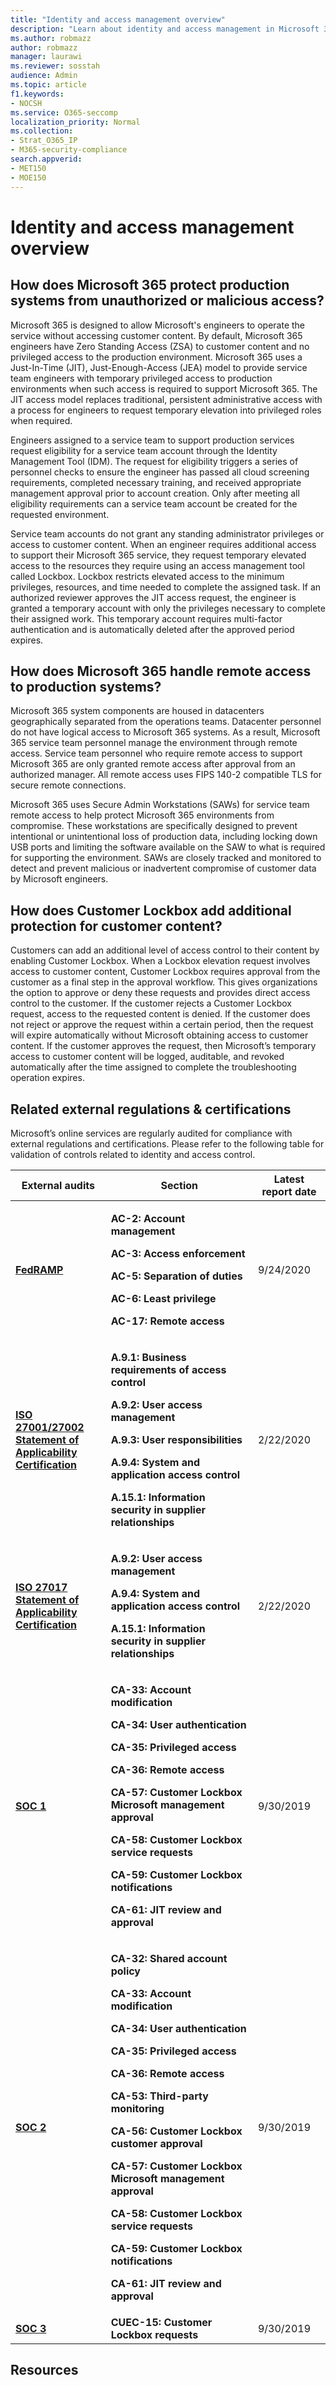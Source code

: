```yaml
---
title: "Identity and access management overview"
description: "Learn about identity and access management in Microsoft 365"
ms.author: robmazz
author: robmazz
manager: laurawi
ms.reviewer: sosstah
audience: Admin
ms.topic: article
f1.keywords:
- NOCSH
ms.service: O365-seccomp
localization_priority: Normal
ms.collection:
- Strat_O365_IP
- M365-security-compliance
search.appverid:
- MET150
- MOE150
---
```


# Identity and access management overview

## How does Microsoft 365 protect production systems from unauthorized or malicious access?

Microsoft 365 is designed to allow Microsoft's engineers to operate the service without accessing customer content. By default, Microsoft 365 engineers have Zero Standing Access (ZSA) to customer content and no privileged access to the production environment. Microsoft 365 uses a Just-In-Time (JIT), Just-Enough-Access (JEA) model to provide service team engineers with temporary privileged access to production environments when such access is required to support Microsoft 365. The JIT access model replaces traditional, persistent administrative access with a process for engineers to request temporary elevation into privileged roles when required.

Engineers assigned to a service team to support production services request eligibility for a service team account through the Identity Management Tool (IDM). The request for eligibility triggers a series of personnel checks to ensure the engineer has passed all cloud screening requirements, completed necessary training, and received appropriate management approval prior to account creation. Only after meeting all eligibility requirements can a service team account be created for the requested environment.

Service team accounts do not grant any standing administrator privileges or access to customer content. When an engineer requires additional access to support their Microsoft 365 service, they request temporary elevated access to the resources they require using an access management tool called Lockbox. Lockbox restricts elevated access to the minimum privileges, resources, and time needed to complete the assigned task. If an authorized reviewer approves the JIT access request, the engineer is granted a temporary account with only the privileges necessary to complete their assigned work. This temporary account requires multi-factor authentication and is automatically deleted after the approved period expires.

## How does Microsoft 365 handle remote access to production systems?

Microsoft 365 system components are housed in datacenters geographically separated from the operations teams. Datacenter personnel do not have logical access to Microsoft 365 systems. As a result, Microsoft 365 service team personnel manage the environment through remote access. Service team personnel who require remote access to support Microsoft 365 are only granted remote access after approval from an authorized manager. All remote access uses FIPS 140-2 compatible TLS for secure remote connections.

Microsoft 365 uses Secure Admin Workstations (SAWs) for service team remote access to help protect Microsoft 365 environments from compromise. These workstations are specifically designed to prevent intentional or unintentional loss of production data, including locking down USB ports and limiting the software available on the SAW to what is required for supporting the environment. SAWs are closely tracked and monitored to detect and prevent malicious or inadvertent compromise of customer data by Microsoft engineers.

## How does Customer Lockbox add additional protection for customer content?

Customers can add an additional level of access control to their content by enabling Customer Lockbox. When a Lockbox elevation request involves access to customer content, Customer Lockbox requires approval from the customer as a final step in the approval workflow. This gives organizations the option to approve or deny these requests and provides direct access control to the customer. If the customer rejects a Customer Lockbox request, access to the requested content is denied. If the customer does not reject or approve the request within a certain period, then the request will expire automatically without Microsoft obtaining access to customer content. If the customer approves the request, then Microsoft’s temporary access to customer content will be logged, auditable, and revoked automatically after the time assigned to complete the troubleshooting operation expires.

## Related external regulations & certifications

Microsoft’s online services are regularly audited for compliance with external regulations and certifications. Please refer to the following table for validation of controls related to identity and access control.

<table>
<thead>
<tr class="header">
<th><strong>External audits</strong></th>
<th><strong>Section</strong></th>
<th><strong>Latest report date</strong></th>
</tr>
</thead>
<tbody>
<tr class="odd">
<td><a href="https://sip.compliance.microsoft.com/compliancemanager"><strong>FedRAMP</strong></a></td>
<td><p><strong>AC-2: Account management</strong></p>
<p><strong>AC-3: Access enforcement</strong></p>
<p><strong>AC-5: Separation of duties</strong></p>
<p><strong>AC-6: Least privilege</strong></p>
<p><strong>AC-17: Remote access</strong></p></td>
<td>9/24/2020</td>
</tr>
<tr class="even">
<td><strong><a href="https://servicetrust.microsoft.com/ViewPage/MSComplianceGuideV3?command=Download&amp;downloadType=Document&amp;downloadId=d7864d4f-e053-4cc4-a964-fa526d07c3be&amp;tab=7027ead0-3d6b-11e9-b9e1-290b1eb4cdeb&amp;docTab=7027ead0-3d6b-11e9-b9e1-290b1eb4cdeb_ISO_Reports">ISO 27001/27002</a><br />
<a href="https://servicetrust.microsoft.com/ViewPage/MSComplianceGuide?command=Download&amp;downloadType=Document&amp;downloadId=8ee1e46b-2ada-4e7b-bb7d-4c55a8cb6fcd&amp;docTab=4ce99610-c9c0-11e7-8c2c-f908a777fa4d_ISO_Reports">Statement of Applicability</a><br />
<a href="https://servicetrust.microsoft.com/ViewPage/MSComplianceGuideV3?command=Download&amp;downloadType=Document&amp;downloadId=1e84a14a-2468-45ac-9412-5e53250d57ec&amp;tab=7027ead0-3d6b-11e9-b9e1-290b1eb4cdeb&amp;docTab=7027ead0-3d6b-11e9-b9e1-290b1eb4cdeb_ISO_Reports">Certification</a></strong></td>
<td><p><strong>A.9.1: Business requirements of access control</strong></p>
<p><strong>A.9.2: User access management</strong></p>
<p><strong>A.9.3: User responsibilities</strong></p>
<p><strong>A.9.4: System and application access control</strong></p>
<p><strong>A.15.1: Information security in supplier relationships</strong></p></td>
<td>2/22/2020</td>
</tr>
<tr class="odd">
<td><strong><a href="https://servicetrust.microsoft.com/ViewPage/MSComplianceGuideV3?command=Download&amp;downloadType=Document&amp;downloadId=d7864d4f-e053-4cc4-a964-fa526d07c3be&amp;tab=7027ead0-3d6b-11e9-b9e1-290b1eb4cdeb&amp;docTab=7027ead0-3d6b-11e9-b9e1-290b1eb4cdeb_ISO_Reports">ISO 27017</a><br />
<a href="https://servicetrust.microsoft.com/ViewPage/MSComplianceGuide?command=Download&amp;downloadType=Document&amp;downloadId=8ee1e46b-2ada-4e7b-bb7d-4c55a8cb6fcd&amp;docTab=4ce99610-c9c0-11e7-8c2c-f908a777fa4d_ISO_Reports">Statement of Applicability</a><br />
<a href="https://servicetrust.microsoft.com/ViewPage/MSComplianceGuideV3?command=Download&amp;downloadType=Document&amp;downloadId=70de0999-5451-43a3-9ef4-761e8fbfb1a3&amp;tab=7027ead0-3d6b-11e9-b9e1-290b1eb4cdeb&amp;docTab=7027ead0-3d6b-11e9-b9e1-290b1eb4cdeb_ISO_Reports">Certification</a></strong></td>
<td><p><strong>A.9.2: User access management</strong></p>
<p><strong>A.9.4: System and application access control</strong></p>
<p><strong>A.15.1: Information security in supplier relationships</strong></p></td>
<td>2/22/2020</td>
</tr>
<tr class="even">
<td><a href="https://servicetrust.microsoft.com/ViewPage/MSComplianceGuideV3?command=Download&amp;downloadType=Document&amp;downloadId=b07c0f7b-6bd5-4544-8255-7a5f14bf914a&amp;tab=7027ead0-3d6b-11e9-b9e1-290b1eb4cdeb&amp;docTab=7027ead0-3d6b-11e9-b9e1-290b1eb4cdeb_SOC_/_SSAE_16_Reports"><strong>SOC 1</strong></a></td>
<td><p><strong>CA-33: Account modification</strong></p>
<p><strong>CA-34: User authentication</strong></p>
<p><strong>CA-35: Privileged access</strong></p>
<p><strong>CA-36: Remote access</strong></p>
<p><strong>CA-57: Customer Lockbox Microsoft management approval</strong></p>
<p><strong>CA-58: Customer Lockbox service requests</strong></p>
<p><strong>CA-59: Customer Lockbox notifications</strong></p>
<p><strong>CA-61: JIT review and approval</strong></p></td>
<td>9/30/2019</td>
</tr>
<tr class="odd">
<td><a href="https://servicetrust.microsoft.com/ViewPage/MSComplianceGuideV3?command=Download&amp;downloadType=Document&amp;downloadId=fa062990-e758-4ddc-ace3-7fb21a301d09&amp;tab=7027ead0-3d6b-11e9-b9e1-290b1eb4cdeb&amp;docTab=7027ead0-3d6b-11e9-b9e1-290b1eb4cdeb_SOC_/_SSAE_16_Rep-11e9-b9e1-290b1eb4cdeb_SOC_/_SSAE_16_Reports"><strong>SOC 2</strong></a></td>
<td><p><strong>CA-32: Shared account policy</strong></p>
<p><strong>CA-33: Account modification</strong></p>
<p><strong>CA-34: User authentication</strong></p>
<p><strong>CA-35: Privileged access</strong></p>
<p><strong>CA-36: Remote access</strong></p>
<p><strong>CA-53: Third-party monitoring</strong></p>
<p><strong>CA-56: Customer Lockbox customer approval</strong></p>
<p><strong>CA-57: Customer Lockbox Microsoft management approval</strong></p>
<p><strong>CA-58: Customer Lockbox service requests</strong></p>
<p><strong>CA-59: Customer Lockbox notifications</strong></p>
<p><strong>CA-61: JIT review and approval</strong></p></td>
<td>9/30/2019</td>
</tr>
<tr class="even">
<td><a href="https://servicetrust.microsoft.com/ViewPage/MSComplianceGuideV3?command=Download&amp;downloadType=Document&amp;downloadId=9df8b99b-96ce-49a9-bff4-268031dcc9a6&amp;tab=7027ead0-3d6b-11e9-b9e1-290b1eb4cdeb&amp;docTab=7027ead0-3d6b-11e9-b9e1-290b1eb4cdeb_SOC_/_SSAE_16_Reports"><strong>SOC 3</strong></a></td>
<td><strong>CUEC-15: Customer Lockbox requests</strong></td>
<td>9/30/2019</td>
</tr>
</tbody>
</table>

## Resources

